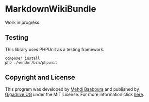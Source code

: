 # MarkdownWikiBundle

Work in progress

## Testing

This library uses PHPUnit as a testing framework.

```
composer install
php ./vendor/bin/phpunit
```

## Copyright and License

This program was developed by [Mehdi Baaboura](https://github.com/Zeryther) and published by [Gigadrive UG](https://gigadrivegroup.com) under the MIT License. For more information click [here](https://github.com/Gigadrive/MarkdownWikiBundle/blob/master/LICENSE).
